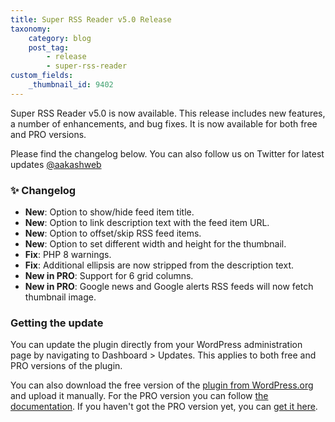 ```yaml
---
title: Super RSS Reader v5.0 Release
taxonomy:
    category: blog
    post_tag:
        - release
        - super-rss-reader
custom_fields:
    _thumbnail_id: 9402
---
```


Super RSS Reader v5.0 is now available. This release includes new features, a number of enhancements, and bug fixes. It is now available for both free and PRO versions.

Please find the changelog below. You can also follow us on Twitter for latest updates [@aakashweb](https://twitter.com/aakashweb)

### ✨ Changelog
* __New__: Option to show/hide feed item title.
* __New__: Option to link description text with the feed item URL.
* __New__: Option to offset/skip RSS feed items.
* __New__: Option to set different width and height for the thumbnail.
* __Fix__: PHP 8 warnings.
* __Fix__: Additional ellipsis are now stripped from the description text.
* __New in PRO__: Support for 6 grid columns.
* __New in PRO__: Google news and Google alerts RSS feeds will now fetch thumbnail image.

### Getting the update

You can update the plugin directly from your WordPress administration page by navigating to Dashboard > Updates. This applies to both free and PRO versions of the plugin.

You can also download the free version of the [plugin from WordPress.org](https://wordpress.org/plugins/super-rss-reader/) and upload it manually. For the PRO version you can follow [the documentation](https://www.aakashweb.com/docs/super-rss-reader/pro/installation/#downloading-the-plugin). If you haven't got the PRO version yet, you can [get it here](https://www.aakashweb.com/wordpress-plugins/super-rss-reader/).